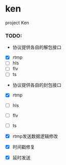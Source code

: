 # ken
project Ken

### TODO:
- 协议提供各自的解包接口
- [x] rtmp
- [ ] hls
- [ ] flv
- [ ] ts

- 协议提供各自的封包接口
- [x] rtmp
- [ ] hls
- [ ] flv
- [ ] ts

- [x] rtmp发送数据逻辑修改
- [x] 时间戳修复
- [x] 延时发送
